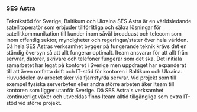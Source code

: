 ### SES Astra

Teknikstöd för Sverige, Baltikum och Ukraina SES Astra är en världsledande satellitoperatör som erbjuder tillförlitliga och säkra lösningar för satellitkommunikation till kunder inom såväl broadcast och telecom som inom offentlig sektor, myndigheter och regeringar/stater över hela världen. Då hela SES Astras verksamhet bygger på fungerande teknik krävs det en ständig översyn så att allt fungerar optimalt. Iteam ansvarar för att allt från servrar, datorer, skrivare och telefoner fungerar som det ska. Det initiala samarbetet har legat på kontoret i Sverige men uppdraget har expanderat till att även omfatta drift och IT-stöd för kontoren i Baltikum och Ukraina. Huvuddelen av arbetet sker via fjärrstyrda servrar. Vid projekt som till exempel fysiska serverbyten eller andra större arbeten åker Iteam till kontoren som ligger utanför Sverige. Då SES Astra's verksamhet kontinuerligt växer och utvecklas finns Iteam alltid tillgängliga som extra IT-stöd vid större projekt.